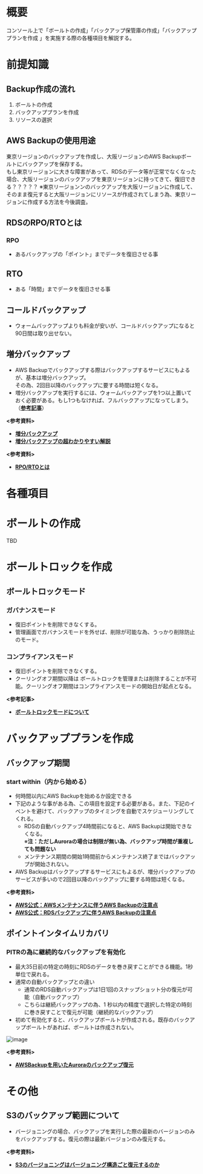 # 概要
コンソール上で「ボールトの作成」「バックアップ保管庫の作成」「バックアッププランを作成 」を実施する際の各種項目を解説する。  

# 前提知識
## Backup作成の流れ
1. ボールトの作成
2. バックアッププランを作成
3. リソースの選択

## AWS Backupの使用用途
東京リージョンのバックアップを作成し、大阪リージョンのAWS Backupボールトにバックアップを保存する。  
もし東京リージョンに大きな障害があって、RDSのデータ等が正常でなくなった場合、大阪リージョンのバックアップを東京リージョンに持ってきて、復旧できる？？？？？
※東京リージョンンのバックアップを大阪リージョンに作成して、そのまま復元すると大阪リージョンにリソースが作成されてしまう為、東京リージョンに作成する方法を今後調査。

## RDSのRPO/RTOとは
### RPO
- あるバックアップの「ポイント」までデータを復旧させる事

## RTO
- ある「時間」までデータを復旧させる事

## コールドバックアップ
- ウォームバックアップよりも料金が安いが、コールドバックアップになると90日間は取り出せない。

## 増分バックアップ
- AWS Backupでバックアップする際はバックアップするサービスにもよるが、基本は増分バックアップ。  
その為、2回目以降のバックアップに要する時間は短くなる。
- 増分バックアップを実行するには、ウォームバックアップを1つ以上置いておく必要がある。もし1つもなければ、フルバックアップになってしまう。（[**参考記事**](https://docs.aws.amazon.com/ja_jp/aws-backup/latest/devguide/creating-a-backup-plan.html)）

**<参考資料>**  
- [**増分バックアップ**](https://docs.aws.amazon.com/ja_jp/aws-backup/latest/devguide/whatisbackup.html)
- [**増分バックアップの超わかりやすい解説**](https://qiita.com/nanaming/items/46cb5bc520cc770b2bc5)

**<参考資料>**  
- [**RPO/RTOとは**](https://sayjoyblog.com/rpo-rto/)

# 各種項目
# ボールトの作成
TBD

# ボールトロックを作成
## ボールトロックモード
### ガバナンスモード
- 復旧ポイントを削除できなくする。
- 管理画面でガバナンスモードを外せば、削除が可能な為、うっかり削除防止のモード。

### コンプライアンスモード
- 復旧ポイントを削除できなくする。
- クーリングオフ期間以降は ボールトロックを管理または削除することが不可能。クーリングオフ期間はコンプライアンスモードの開始日が起点となる。

**<参考記事>**  
- [**ボールトロックモードについて**](https://blog.serverworks.co.jp/2022/12/29/104659z)


# バックアッププランを作成
## バックアップ期間
### start within（内から始める）
- 何時間以内にAWS Backupを始めるか設定できる
- 下記のような事がある為、この項目を設定する必要がある。また、下記のイベントを避けて、バックアップのタイミングを自動でスケジューリングしてくれる。
  - RDSの自動バックアップ4時間前になると、AWS Backupは開始できなくなる。  
※**注：ただしAuroraの場合は制限が無い為、バックアップ時間が重複しても問題ない**
  - メンテナンス期間の開始1時間前からメンテナンス終了まではバックアップが開始されない。
- AWS Backupはバックアップするサービスにもよるが、増分バックアップのサービスが多いので2回目以降のバックアップに要する時間は短くなる。

**<参考資料>**  
- [**AWS公式：AWSメンテナンスに伴うAWS Backupの注意点**](https://docs.aws.amazon.com/aws-backup/latest/devguide/creating-a-backup-plan.html?icmpid=docs_console_unmapped)
- [**AWS公式：RDSバックアップに伴うAWS Backupの注意点**](https://repost.aws/questions/QUv-o_oIQoTnSRRQtcb22nGQ/aws-backup-policy-and-retention)

## ポイントインタイムリカバリ 
### PITRの為に継続的なバックアップを有効化
- 最大35日前の特定の時刻にRDSのデータを巻き戻すことができる機能。1秒単位で戻れる。
- 通常の自動バックアップとの違い
  - 通常のRDS自動バックアップは1日1回のスナップショット分の復元が可能（自動バックアップ）
  - こちらは継続バックアップの為、1 秒以内の精度で選択した特定の時刻に巻き戻すことで復元が可能（継続的なバックアップ）
- 初めて有効化すると、バックアップボールトが作成される。既存のバックアップボールトがあれば、ボールトは作成されない。

![image](https://github.com/adgjmptwgw/aws-practice/assets/66456130/636f1844-f512-4e73-b561-085bb585fcb4)



**<参考資料>**  
- [**AWSBackupを用いたAuroraのバックアップ復元**](https://dev.classmethod.jp/articles/update-aws-backup-aurora-point-in-time-restore/)

# その他
## S3のバックアップ範囲について
- バージョニングの場合、バックアップを実行した際の最新のバージョンのみをバックアップする。復元の際は最新バージョンのみ復元する。

**<参考資料>**  
- [**S3のバージョニングはバージョニング構造ごと復元するのか**](https://www.cloudbuilders.jp/articles/984/)



